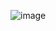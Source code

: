![image](https://user-images.githubusercontent.com/81226571/189968527-dea87960-d91d-4d67-89a2-e84b96f11e94.png)
